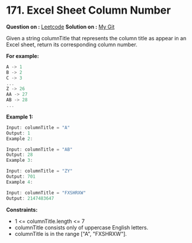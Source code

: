# 171. Excel Sheet Column Number
**Question on :** [Leetcode](https://leetcode.com/problems/excel-sheet-column-number/)
**Solution on :** [My Git](https://github.com/AmanSilawat/Leetcode-Solutions/tree/master/Easy/Math/171.%20Excel%20Sheet%20Column%20Number/script.js)

Given a string columnTitle that represents the column title as appear in an Excel sheet, return its corresponding column number.

**For example:**

```js
A -> 1
B -> 2
C -> 3
...
Z -> 26
AA -> 27
AB -> 28 
...
```

**Example 1:**

```js
Input: columnTitle = "A"
Output: 1
Example 2:

Input: columnTitle = "AB"
Output: 28
Example 3:

Input: columnTitle = "ZY"
Output: 701
Example 4:

Input: columnTitle = "FXSHRXW"
Output: 2147483647
```

**Constraints:**

- 1 <= columnTitle.length <= 7
- columnTitle consists only of uppercase English letters.
- columnTitle is in the range ["A", "FXSHRXW"].